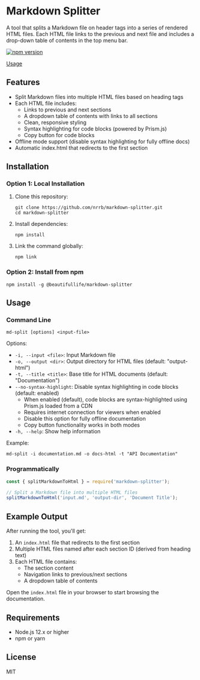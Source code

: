 # Markdown Splitter

A tool that splits a Markdown file on header tags into a series of rendered HTML files. Each HTML file links to the previous and next file and includes a drop-down table of contents in the top menu bar.

[![npm version](https://badge.fury.io/js/%40beautifullife%2Fmarkdown-splitter.svg)](https://www.npmjs.com/package/@beautifullife/markdown-splitter)

[Usage](#usage)

## Features

- Split Markdown files into multiple HTML files based on heading tags
- Each HTML file includes:
  - Links to previous and next sections
  - A dropdown table of contents with links to all sections
  - Clean, responsive styling
  - Syntax highlighting for code blocks (powered by Prism.js)
  - Copy button for code blocks
- Offline mode support (disable syntax highlighting for fully offline docs)
- Automatic index.html that redirects to the first section

## Installation

### Option 1: Local Installation

1. Clone this repository:
   ```
   git clone https://github.com/nrrb/markdown-splitter.git
   cd markdown-splitter
   ```

2. Install dependencies:
   ```
   npm install
   ```

3. Link the command globally:
   ```
   npm link
   ```

### Option 2: Install from npm

```
npm install -g @beautifullife/markdown-splitter
```

## Usage

### Command Line

```
md-split [options] <input-file>
```

Options:
- `-i, --input <file>`: Input Markdown file
- `-o, --output <dir>`: Output directory for HTML files (default: "output-html")
- `-t, --title <title>`: Base title for HTML documents (default: "Documentation")
- `--no-syntax-highlight`: Disable syntax highlighting in code blocks (default: enabled)
  - When enabled (default), code blocks are syntax-highlighted using Prism.js loaded from a CDN
  - Requires internet connection for viewers when enabled
  - Disable this option for fully offline documentation
  - Copy button functionality works in both modes
- `-h, --help`: Show help information

Example:
```
md-split -i documentation.md -o docs-html -t "API Documentation"
```

### Programmatically

```javascript
const { splitMarkdownToHtml } = require('markdown-splitter');

// Split a Markdown file into multiple HTML files
splitMarkdownToHtml('input.md', 'output-dir', 'Document Title');
```

## Example Output

After running the tool, you'll get:

1. An `index.html` file that redirects to the first section
2. Multiple HTML files named after each section ID (derived from heading text)
3. Each HTML file contains:
   - The section content
   - Navigation links to previous/next sections
   - A dropdown table of contents

Open the `index.html` file in your browser to start browsing the documentation.

## Requirements

- Node.js 12.x or higher
- npm or yarn

## License

MIT